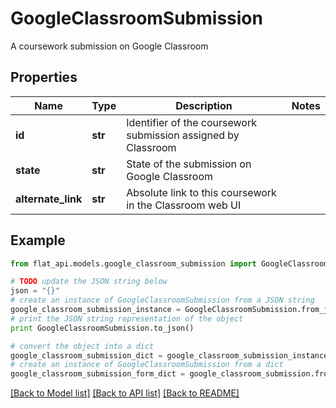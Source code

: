 # GoogleClassroomSubmission

A coursework submission on Google Classroom

## Properties

Name | Type | Description | Notes
------------ | ------------- | ------------- | -------------
**id** | **str** | Identifier of the coursework submission assigned by Classroom | 
**state** | **str** | State of the submission on Google Classroom | 
**alternate_link** | **str** | Absolute link to this coursework in the Classroom web UI | 

## Example

```python
from flat_api.models.google_classroom_submission import GoogleClassroomSubmission

# TODO update the JSON string below
json = "{}"
# create an instance of GoogleClassroomSubmission from a JSON string
google_classroom_submission_instance = GoogleClassroomSubmission.from_json(json)
# print the JSON string representation of the object
print GoogleClassroomSubmission.to_json()

# convert the object into a dict
google_classroom_submission_dict = google_classroom_submission_instance.to_dict()
# create an instance of GoogleClassroomSubmission from a dict
google_classroom_submission_form_dict = google_classroom_submission.from_dict(google_classroom_submission_dict)
```
[[Back to Model list]](../README.md#documentation-for-models) [[Back to API list]](../README.md#documentation-for-api-endpoints) [[Back to README]](../README.md)


